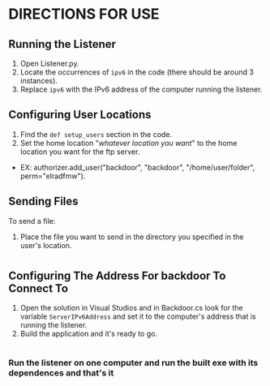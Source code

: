 # DIRECTIONS FOR USE

## Running the Listener

1. Open Listener.py.
2. Locate the occurrences of `ipv6` in the code (there should be around 3 instances).
3. Replace `ipv6` with the IPv6 address of the computer running the listener.

## Configuring User Locations

1. Find the `def setup_users` section in the code.
2. Set the home location "*whatever location you want*" to the home location you want for the ftp server.
* EX: authorizer.add_user("backdoor", "backdoor", "/home/user/folder", perm="elradfmw").

## Sending Files

To send a file:

1. Place the file you want to send in the directory you specified in the user's location.
   
#

## Configuring The Address For backdoor To Connect To

1. Open the solution in Visual Studios and in Backdoor.cs look for the variable `ServerIPv6Address` and set it to the computer's address that is running the listener.
2. Build the application and it's ready to go.

#

###  Run the listener on one computer and run the built exe with its dependences and that's it
